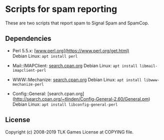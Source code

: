 Scripts for spam reporting
==========================

These are two scripts that report spam to Signal Spam and SpamCop.

Dependencies
------------
* Perl 5.5.x: [www.perl.org](https://www.perl.org/get.html)  
  Debian Linux: `apt install perl`

* Mail::IMAPClient: [search.cpan.org](http://search.cpan.org/~plobbes/Mail-IMAPClient-3.37/lib/Mail/IMAPClient.pod) 
  Debian Linux: `apt install libmail-imapclient-perl`

* WWW::Mechanize: [search.cpan.org](http://search.cpan.org/~ether/WWW-Mechanize-1.75/lib/WWW/Mechanize.pm)
  Debian Linux: `apt install libwww-mechanize-perl`

* Config::General: [search.cpan.org] (http://search.cpan.org/~tlinden/Config-General-2.60/General.pm)
  Debian Linux: `apt install libconfig-general-perl`

License
-------
Copyright (c) 2008-2019 TLK Games 
License at COPYING file.
